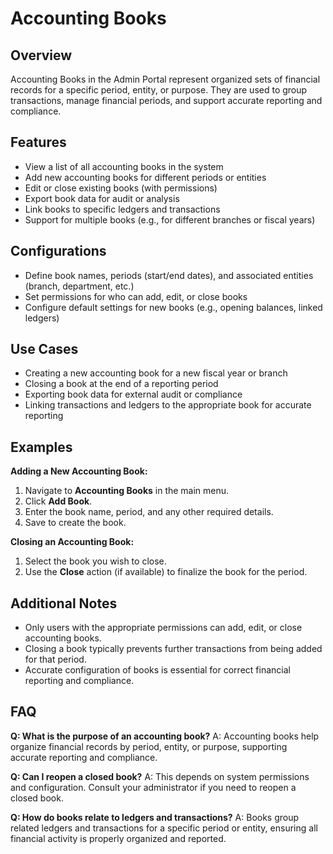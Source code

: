 # Accounting Books

## Overview
Accounting Books in the Admin Portal represent organized sets of financial records for a specific period, entity, or purpose. They are used to group transactions, manage financial periods, and support accurate reporting and compliance.

## Features
- View a list of all accounting books in the system
- Add new accounting books for different periods or entities
- Edit or close existing books (with permissions)
- Export book data for audit or analysis
- Link books to specific ledgers and transactions
- Support for multiple books (e.g., for different branches or fiscal years)

## Configurations
- Define book names, periods (start/end dates), and associated entities (branch, department, etc.)
- Set permissions for who can add, edit, or close books
- Configure default settings for new books (e.g., opening balances, linked ledgers)

## Use Cases
- Creating a new accounting book for a new fiscal year or branch
- Closing a book at the end of a reporting period
- Exporting book data for external audit or compliance
- Linking transactions and ledgers to the appropriate book for accurate reporting

## Examples
**Adding a New Accounting Book:**
1. Navigate to **Accounting Books** in the main menu.
2. Click **Add Book**.
3. Enter the book name, period, and any other required details.
4. Save to create the book.

**Closing an Accounting Book:**
1. Select the book you wish to close.
2. Use the **Close** action (if available) to finalize the book for the period.

## Additional Notes
- Only users with the appropriate permissions can add, edit, or close accounting books.
- Closing a book typically prevents further transactions from being added for that period.
- Accurate configuration of books is essential for correct financial reporting and compliance.

## FAQ
**Q: What is the purpose of an accounting book?**
A: Accounting books help organize financial records by period, entity, or purpose, supporting accurate reporting and compliance.

**Q: Can I reopen a closed book?**
A: This depends on system permissions and configuration. Consult your administrator if you need to reopen a closed book.

**Q: How do books relate to ledgers and transactions?**
A: Books group related ledgers and transactions for a specific period or entity, ensuring all financial activity is properly organized and reported. 